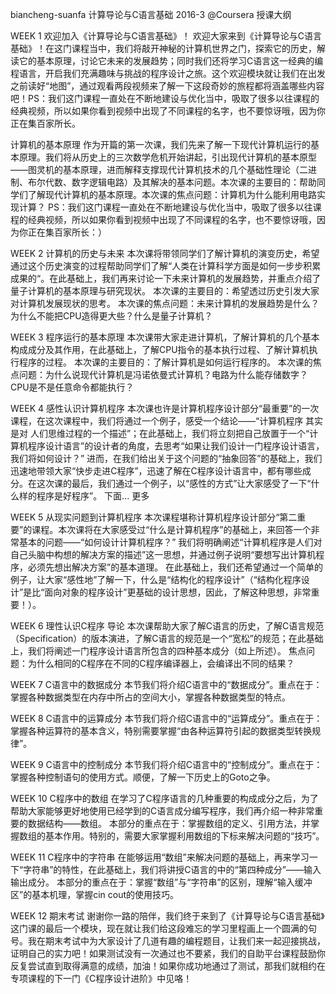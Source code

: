 biancheng-suanfa
计算导论与C语言基础
2016-3 @Coursera
授课大纲

WEEK 1
欢迎加入《计算导论与C语言基础》！
欢迎大家来到《计算导论与C语言基础》！在这门课程当中，我们将敲开神秘的计算机世界之门，探索它的历史，解读它的基本原理，讨论它未来的发展趋势；同时我们还将学习C语言这一经典的编程语言，开启我们充满趣味与挑战的程序设计之旅。这个欢迎模块就让我们在出发之前读好“地图”，通过观看两段视频来了解一下这段奇妙的旅程都将涵盖哪些内容吧！PS：我们这门课程一直处在不断地建设与优化当中，吸取了很多以往课程的经典视频，所以如果你看到视频中出现了不同课程的名字，也不要惊讶哦，因为你正在集百家所长。 


计算机的基本原理
作为开篇的第一次课，我们先来了解一下现代计算机运行的基本原理。我们将从历史上的三次数学危机开始讲起，引出现代计算机的基本原型——图灵机的基本原理，进而解释支撑现代计算机技术的几个基础性理论（二进制、布尔代数、数字逻辑电路）及其解决的基本问题。本次课的主要目的：帮助同学们了解现代计算机的基本原理。本次课的焦点问题：计算机为什么能利用电路实现计算？
PS：我们这门课程一直处在不断地建设与优化当中，吸取了很多以往课程的经典视频，所以如果你看到视频中出现了不同课程的名字，也不要惊讶哦，因为你正在集百家所长：） 


WEEK 2
计算机的历史与未来
本次课将带领同学们了解计算机的演变历史，希望通过这个历史演变的过程帮助同学们了解“人类在计算科学方面是如何一步步积累成果的“。在此基础上，我们再来讨论一下未来计算机的发展趋势，并重点介绍了量子计算机的基本原理与研究现状。
本次课的主要目的：希望透过历史引发大家对计算机发展现状的思考。
本次课的焦点问题：未来计算机的发展趋势是什么？为什么不能把CPU造得更大些？什么是量子计算机？  

WEEK 3
程序运行的基本原理
本次课带大家走进计算机，了解计算机的几个基本构成成分及其作用，在此基础上，了解CPU指令的基本执行过程、了解计算机执行程序的过程。
本次课的主要目的：了解计算机是如何运行程序的。
本次课的焦点问题：为什么说现代计算机是冯诺依曼式计算机？电路为什么能存储数字？CPU是不是任意命令都能执行？  

WEEK 4
感性认识计算机程序
本次课也许是计算机程序设计部分“最重要”的一次课程，在这次课程中，我们将通过一个例子，感受一个结论——“计算机程序
其实是对
人们思维过程的一个描述”；在此基础上，我们将立刻把自己放置于一个“计算机程序设计语言”的设计者的角度，去思考“如果让我们设计一门程序设计语言，我们将如何设计？”
进而，在我们给出关于这个问题的“抽象回答”的基础上，我们迅速地带领大家“快步走进C程序”，迅速了解在C程序设计语言中，都有哪些成分。在这次课的最后，我们通过一个例子，以“感性的方式”让大家感受了一下“什么样的程序是好程序”。
下面... 更多

WEEK 5
从现实问题到计算机程序
本次课程堪称计算机程序设计部分“第二重要”的课程。本次课将在大家感受过“什么是计算机程序”的基础上，来回答一个非常基本的问题——“如何设计计算机程序？”
我们将明确阐述“计算机程序是人们对自己头脑中构想的解决方案的描述”这一思想，并通过例子说明“要想写出计算机程序，必须先想出解决方案”的基本道理。
在此基础上，我们还希望通过一个简单的例子，让大家“感性地”了解一下，什么是“结构化的程序设计”（“结构化程序设计”是比“面向对象的程序设计”更基础的设计思想，因此，了解这种思想，非常重要！）。  

WEEK 6
理性认识C程序 导论
本次课帮助大家了解C语言的历史，了解C语言规范（Specification）的版本演进，了解C语言的规范是一个“宽松”的规范；在此基础上，我们将阐述一门程序设计语言所包含的四种基本成分（如上所述）。
焦点问题：为什么相同的C程序在不同的C程序编译器上，会编译出不同的结果？ 

WEEK 7
C语言中的数据成分
本节我们将介绍C语言中的“数据成分”。重点在于：掌握各种数据类型在内存中所占的空间大小，掌握各种数据类型的特点。  

WEEK 8
C语言中的运算成分
本节我们将介绍C语言中的“运算成分”。重点在于：掌握各种运算符的基本含义，特别需要掌握“由各种运算符引起的数据类型转换规律”。  

WEEK 9
C语言中的控制成分
本节我们将介绍C语言中的“控制成分”。重点在于：掌握各种控制语句的使用方式。顺便，了解一下历史上的Goto之争。  

WEEK 10
C程序中的数组
在学习了C程序语言的几种重要的构成成分之后，为了帮助大家能够更好地使用已经学到的C语言成分编写程序，我们再介绍一种非常重要的数据结构——数组。
本部分的重点在于：掌握数组的定义、引用方法，并掌握数组的基本作用。特别的，需要大家掌握利用数组的下标来解决问题的“技巧”。  

WEEK 11
C程序中的字符串
在能够运用“数组”来解决问题的基础上，再来学习一下“字符串”的特性，在此基础上，我们将讲授C语言的中的“第四种成分”——输入输出成分。
本部分的重点在于：掌握“数组”与“字符串”的区别，理解“输入缓冲区”的基本机理，掌握cin
cout的使用技巧。 

WEEK 12
期末考试
谢谢你一路的陪伴，我们终于来到了《计算导论与C语言基础》这门课的最后一个模块，现在就让我们给这段难忘的学习里程画上一个圆满的句号。我在期末考试中为大家设计了几道有趣的编程题目，让我们来一起迎接挑战，证明自己的实力吧！如果测试没有一次通过也不要紧，我们的自助平台课程鼓励你反复尝试直到取得满意的成绩，加油！如果你成功地通过了测试，那我们就相约在专项课程的下一门《C程序设计进阶》中见咯！ 

